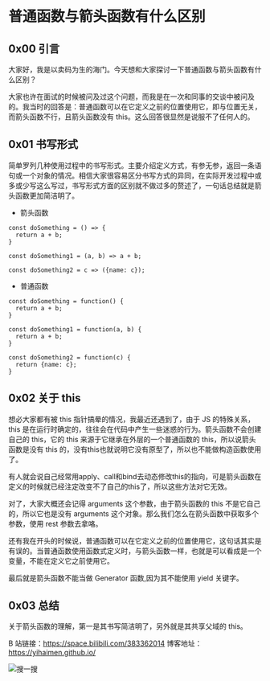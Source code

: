 # 普通函数与箭头函数有什么区别

## 0x00 引言
大家好，我是以卖码为生的海门。今天想和大家探讨一下普通函数与箭头函数有什么区别？

大家也许在面试的时候被问及过这个问题，而我是在一次和同事的交谈中被问及的。我当时的回答是：普通函数可以在它定义之前的位置使用它，即与位置无关，而箭头函数不行，且箭头函数没有 this。这么回答很显然是说服不了任何人的。

## 0x01 书写形式
简单罗列几种使用过程中的书写形式。主要介绍定义方式，有参无参，返回一条语句或一个对象的情况。相信大家很容易区分书写方式的异同，在实际开发过程中或多或少写这么写过，书写形式方面的区别就不做过多的赘述了，一句话总结就是箭头函数更加简洁明了。

* 箭头函数
```
const doSomething = () => {
  return a + b;
}

const doSomething1 = (a, b) => a + b;

const doSomething2 = c => ({name: c}); 
```
* 普通函数
```
const doSomething = function() {
  return a + b;
}

const doSomething1 = function(a, b) {
  return a + b;
}

const doSomething2 = function(c) {
  return {name: c};
}
```

## 0x02 关于 this
想必大家都有被 this 指针搞晕的情况，我最近还遇到了，由于 JS 的特殊关系，this 是在运行时确定的，往往会在代码中产生一些迷惑的行为。箭头函数不会创建自己的 this，它的 this 来源于它继承在外层的一个普通函数的 this，所以说箭头函数是没有 this 的，没有this也就说明它没有原型了，所以也不能做构造函数使用了。

有人就会说自己经常用apply、call和bind去动态修改this的指向，可是箭头函数在定义的时候就已经注定改变不了自己的this了，所以这些方法对它无效。

对了，大家大概还会记得 arguments 这个参数，由于箭头函数的 this 不是它自己的，所以它也是没有 arguments 这个对象。那么我们怎么在箭头函数中获取多个参数，使用 rest 参数去拿咯。

还有我在开头的时候说，普通函数可以在它定义之前的位置使用它，这句话其实是有误的。当普通函数使用函数式定义时，与箭头函数一样，也就是可以看成是一个变量，不能在定义它之前使用它。

最后就是箭头函数不能当做 Generator 函数,因为其不能使用 yield 关键字。

## 0x03 总结
关于箭头函数的理解，第一是其书写简洁明了，另外就是其共享父域的 this。

B 站链接：https://space.bilibili.com/383362014
博客地址：https://yihaimen.github.io/

![搜一搜](https://s1.ax1x.com/2020/06/08/tWbbz8.png)
